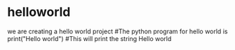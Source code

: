 # helloworld
we are creating a hello world project 
#The python program for hello world is
print("Hello world")
#This will print the string Hello world

